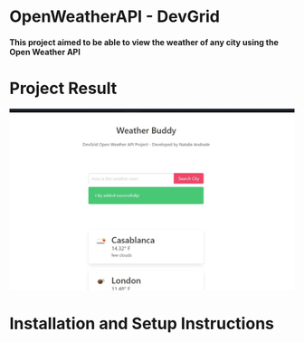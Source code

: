 # OpenWeatherAPI - DevGrid

#### This project aimed to be able to view the weather of any city using the Open Weather API


# Project Result

![alt text](https://raw.githubusercontent.com/andradenatalie/OpenWeatherAPI/main/Prints/added_city.jpg)


# Installation and Setup Instructions
